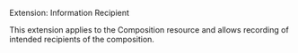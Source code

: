 Extension: Information Recipient

This extension applies to the Composition resource and allows recording of intended recipients of the composition.

